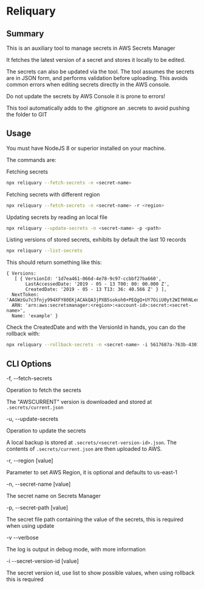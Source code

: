 # Reliquary

## Summary

This is an auxiliary tool to manage secrets in AWS Secrets Manager

It fetches the latest version of a secret and stores it locally to be edited.

The secrets can also be updated via the tool. The tool assumes the secrets are in JSON form, and performs validation before uploading. This avoids common errors when editing secrets directly in the AWS console.

Do not update the secrets by AWS Console it is prone to errors!

This tool automatically adds to the .gitignore an .secrets to avoid pushing the folder to GIT

## Usage

You must have NodeJS 8 or superior installed on your machine.

The commands are:

Fetching secrets

```sh
npx reliquary --fetch-secrets -n <secret-name>
```

Fetching secrets with different region

```sh
npx reliquary --fetch-secrets -n <secret-name> -r <region>
```

Updating secrets by reading an local file

```sh
npx reliquary --update-secrets -n <secret-name> -p <path>
```


Listing versions of stored secrets, exhibits by default the last 10 records

```sh
npx reliquary --list-secrets
```

This should return something like this:

```
{ Versions: 
   [ { VersionId: '1d7ea461-066d-4e78-9c97-ccbbf27ba660',
       LastAccessedDate: '2019 - 05 - 13 T00: 00: 00.000 Z',
       CreatedDate: '2019 - 05 - 13 T13: 36: 40.566 Z' } ],
  NextToken: 'AAGWzGu7c3fnjy994XFY80EKjACAkQA3jPXB5sokoh0+PEQgQ+UY7OiiU0yt2WIfHhNLenRUW7cy1X+okG6qkgsEBvqO3kxmm7tzq+awLyWUPVF4wbmXVYdxYHXyiMMzGlR884DfhX3uYJU35BAAAXTkB6pAu5c2U71zGAskNco34Ev1O7GBIPqV56qjBXpWp1n6AAIUDPxgdfz2CkzbN21ZPO48aHkA4OTAyZmriB26wTerot72pgLSS6ze+3RZzk0BdFU/jmXO54g3b/GQetQKBD2X2CCvUfu6zo92gaar',
  ARN: 'arn:aws:secretsmanager:<region>:<account-id>:secret:<secret-name>',
  Name: 'example' }
```

Check the CreatedDate and with the VersionId in hands, you can do the rollback with:

```bash
npx reliquary --rollback-secrets -n <secret-name> -i 5617687a-763b-4301-bb23-bda7dd49c3fe
```

## CLI Options

-f, --fetch-secrets

Operation to fetch the secrets

The "AWSCURRENT" version is downloaded and stored at ` .secrets/current.json`


-u, --update-secrets

Operation to update the secrets

A local backup is stored at `.secrets/<secret-version-id>.json`. The contents of `.secrets/current.json` are then uploaded to AWS.

-r, --region [value]

Parameter to set AWS Region, it is optional and defaults to us-east-1

-n, --secret-name [value]

The secret name on Secrets Manager

-p, --secret-path [value]

The secret file path containing the value of the secrets, this is required when using update

-v --verbose

The log is output in debug mode, with more information

-i --secret-version-id [value]

The secret version id, use list to show possible values, when using rollback this is required
